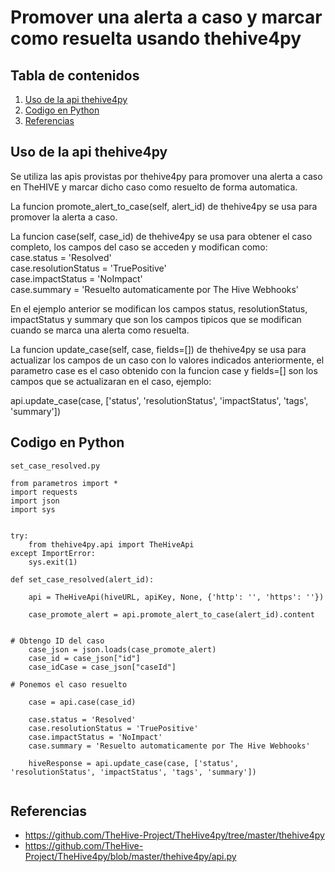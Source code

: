 # Promover una alerta a caso y marcar como resuelta usando thehive4py



## Tabla de contenidos

1. [Uso de la api thehive4py](#uso-de-la-api-thehive4py)
2. [Codigo en Python](#codigo-en-python)
3. [Referencias](#referencias)


## Uso de la api thehive4py

Se utiliza las apis provistas por thehive4py para promover una alerta a caso en 
TheHIVE y marcar dicho caso como resuelto de forma automatica.

La funcion promote_alert_to_case(self, alert_id) de thehive4py se usa para promover
la alerta a caso.

La funcion case(self, case_id) de thehive4py se usa para obtener el caso completo,
los campos del caso se acceden y modifican como:
<br />    case.status = 'Resolved'
<br />    case.resolutionStatus = 'TruePositive'
<br />    case.impactStatus = 'NoImpact'
<br />    case.summary = 'Resuelto automaticamente por The Hive Webhooks'

En el ejemplo anterior se modifican los campos status, resolutionStatus, impactStatus
y summary que son los campos tipicos que se modifican cuando se marca una alerta como resuelta.


La funcion update_case(self, case, fields=[]) de thehive4py se usa para actualizar 
los campos de un caso con lo valores indicados anteriormente, el parametro case es 
el caso obtenido con la funcion case y fields=[] son los campos que se actualizaran 
en el caso, ejemplo: 

api.update_case(case, ['status', 'resolutionStatus', 'impactStatus', 'tags', 'summary'])



## Codigo en Python 

`set_case_resolved.py`

```
from parametros import *
import requests
import json
import sys


try:
    from thehive4py.api import TheHiveApi
except ImportError:
    sys.exit(1)

def set_case_resolved(alert_id):

    api = TheHiveApi(hiveURL, apiKey, None, {'http': '', 'https': ''})

    case_promote_alert = api.promote_alert_to_case(alert_id).content


# Obtengo ID del caso
    case_json = json.loads(case_promote_alert)
    case_id = case_json["id"]
    case_idCase = case_json["caseId"]

# Ponemos el caso resuelto

    case = api.case(case_id)

    case.status = 'Resolved'
    case.resolutionStatus = 'TruePositive'
    case.impactStatus = 'NoImpact'
    case.summary = 'Resuelto automaticamente por The Hive Webhooks'

    hiveResponse = api.update_case(case, ['status', 'resolutionStatus', 'impactStatus', 'tags', 'summary'])
  
```


## Referencias

*  https://github.com/TheHive-Project/TheHive4py/tree/master/thehive4py
*  https://github.com/TheHive-Project/TheHive4py/blob/master/thehive4py/api.py


